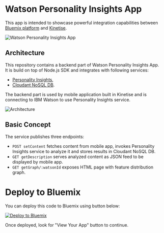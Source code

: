 # Watson Personality Insights App

This app is intended to showcase powerful integration capabilities between [Bluemix platform](https://bluemix.net) and [Kinetise](https://kinetise.com). 

![Watson Personality Insights App](http://assets.kinetise.com/kinetise_pi.gif "Bluemix Kinetise Personality Insights App")

## Architecture

This repository contains a backend part of Watson Personality Insights App. It is build on top of Node.js SDK and integrates with following services:

* [Personality Insights](http://www.ibm.com/smarterplanet/us/en/ibmwatson/developercloud/personality-insights.html),
* [Cloudant NoSQL DB](https://cloudant.com/getting-started-with-cloudant-ibm-bluemix/).

The backend part is used by mobile application built in Kinetise and is connecting to IBM Watson to use Personality Insights service.

![Architecture](http://assets.kinetise.com/kinetise_watson_arch.png "Architecture")

## Basic Concept

The service publishes three endpoints:

* `POST setContent` fetches content from mobile app, invokes Personality Insights service to analyze it and stores results in Cloudant NoSQL DB.
* `GET getDescription` serves analyzed content as JSON feed to be displayed by mobile app. 
* `GET getGraph/:watsonId` exposes HTML page with feature distribution graph.

# Deploy to Bluemix

You can deploy this code to Bluemix using button below:

[![Deploy to Bluemix](https://bluemix.net/deploy/button.png)](https://bluemix.net/deploy?repository=https://github.com/Kinetise/kinetise-watson-personality-insights)

Once deployed, look for "View Your App" button to continue.